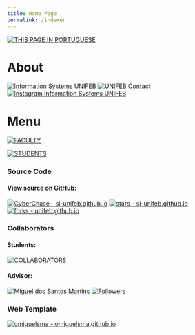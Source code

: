 ```yaml
---
title: Home Page
permalink: /indexen
---
```


[![THIS PAGE IN PORTUGUESE](https://img.shields.io/static/v1?label=&message=THIS+PAGE+IN+PORTUGUESE&color=%23009BD5&style=for-the-badge)](https://si-unifeb.github.io/index)

# About

[![Information Systems UNIFEB](https://img.shields.io/badge/Information%20Systems_UNIFEB-302683?logo=htmlacademy)](https://vestibular.unifeb.edu.br/curso.php?id=28) [![UNIFEB Contact](https://img.shields.io/badge/UNIFEB_Contact-25D366?logo=whatsapp&logoColor=white)](https://wa.me/551733216411) [![Instagram Information Systems UNIFEB](https://img.shields.io/badge/Instagram_Information_Systems_UNIFEB-8A2BE2?logo=instagram)](https://www.instagram.com/siunifeb/)

# Menu

[![FACULTY](https://img.shields.io/static/v1?label=&message=FACULTY&color=%23009BD5&style=for-the-badge)](https://si-unifeb.github.io/docentes/docentesen) 

[![STUDENTS](https://img.shields.io/static/v1?label=&message=STUDENTS&color=%23009BD5&style=for-the-badge)](https://si-unifeb.github.io/discentes/discentesen)

### Source Code

#### View source on GitHub:
[![CyberChase - si-unifeb.github.io](https://img.shields.io/static/v1?label=CyberChase&message=si-unifeb.github.io&color=black&logo=github)](https://github.com/si-unifeb/si-unifeb.github.io "Go to Repository") [![stars - si-unifeb.github.io](https://img.shields.io/github/stars/si-unifeb/si-unifeb.github.io?style=social)](https://github.com/si-unifeb/si-unifeb.github.io) [![forks - unifeb.github.io](https://img.shields.io/github/forks/si-unifeb/si-unifeb.github.io?style=social)](https://github.com/si-unifeb/si-unifeb.github.io)

### Collaborators

#### Students:

[![COLLABORATORS](https://img.shields.io/static/v1?label=&message=COLLABORATORS&color=%23009BD5&style=for-the-badge)](https://si-unifeb.github.io/collaborators/initial)

#### Advisor:

[![Miguel dos Santos Martins](https://img.shields.io/badge/Miguel%20dos%20Santos%20Martins-302683?&color=gray&logo=github)](https://github.com/omiguelsma "Go to GitHub Profile") [![Followers](https://img.shields.io/github/followers/omiguelsma)](https://github.com/omiguelsma) 

### Web Template

[![omiguelsma - omiguelsma.github.io](https://img.shields.io/static/v1?label=omiguelsma&message=omiguelsma.github.io&color=blue&logo=github)](https://github.com/omiguelsma/omiguelsma.github.io)

